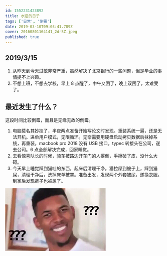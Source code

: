 ```yaml
---
id: 1552231423892
title: 水逆的日子
tags: ['日常', '倒霉']
date: 2019-03-10T09:03:41.789Z
cover: 20160801164141_2drSZ.jpeg
published: true
---
```


## 2019/3/15

1. 从昨天到今天过敏非常严重，虽然解决了北京银行的一些问题，但是毕业的事情提不上兴趣。
2. 不想上班，不想去学校，早上 8 点醒了，中午又困了，晚上双困了，太难受了。

## 最近发生了什么？

这段时间比较倒霉，而且是无缘无故的倒霉。

1. 电脑莫名其妙挂了，半夜两点准备开始写论文时发现。重装系统一遍，还是无法开机。进单用户模式，无限循环。无奈需要用硬盘启动拷贝数据后抹掉系统，再重装。macbook pro 2018 没有 USB 接口，typec 转接头在公司，遂去公司。6 点全部解决完成，回家睡觉。
2. 去看惊喜队长的时候，骑车被路边开车门的人撂倒，手擦破了皮，没什么大碍。
3. 今天早上睡觉踩到猫吐的东西，起床后清理干净。猫拉屎到被子上，踩到猫屎，清理干净后，洗掉床单被罩。准备出发，发现两个外套被尿，遂换衣服。到家后发现裤子也被尿了。

![黑人问号](./20160801164141_2drSZ.jpeg)
